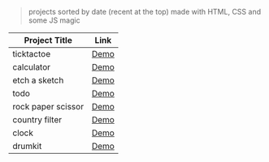 > projects sorted by date (recent at the top)
> made with HTML, CSS and some JS magic

| Project Title      | Link                                          |
| ------------------ | --------------------------------------------- |
| ticktactoe         | [Demo](https://bigyank.github.io/tictactoe/)  |
| calculator         | [Demo](https://bigyank.github.io/calculator/) |
| etch a sketch      | [Demo](https://bigyank.github.io/sketch/)     |
| todo               | [Demo](https://bigyank.github.io/todo/)       |
| rock paper scissor | [Demo](https://bigyank.github.io/rpc/)        |
| country filter     | [Demo](https://bigyank.github.io/filter)      |
| clock              | [Demo](https://bigyank.github.io/clock/)      |
| drumkit            | [Demo](https://bigyank.github.io/drumkit/)    |
